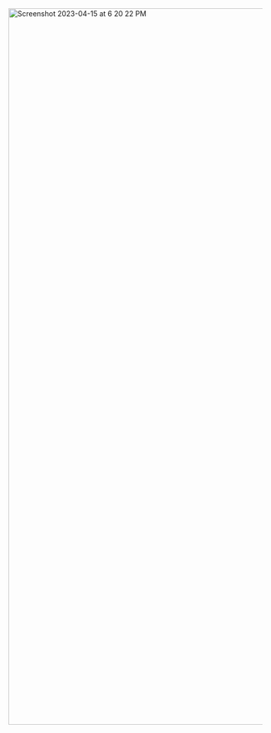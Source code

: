 <img width="1420" alt="Screenshot 2023-04-15 at 6 20 22 PM" src="https://user-images.githubusercontent.com/38731992/232255772-ac4cfb2b-67e6-4f7e-84f9-9657a3ba6878.png">
